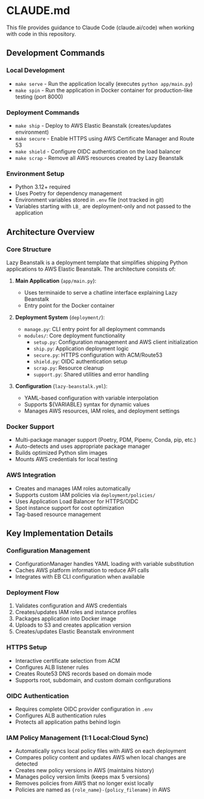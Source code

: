 # CLAUDE.md

This file provides guidance to Claude Code (claude.ai/code) when working with code in this repository.

## Development Commands

### Local Development
- `make serve` - Run the application locally (executes `python app/main.py`)
- `make spin` - Run the application in Docker container for production-like testing (port 8000)

### Deployment Commands
- `make ship` - Deploy to AWS Elastic Beanstalk (creates/updates environment)
- `make secure` - Enable HTTPS using AWS Certificate Manager and Route 53
- `make shield` - Configure OIDC authentication on the load balancer
- `make scrap` - Remove all AWS resources created by Lazy Beanstalk

### Environment Setup
- Python 3.12+ required
- Uses Poetry for dependency management
- Environment variables stored in `.env` file (not tracked in git)
- Variables starting with `LB_` are deployment-only and not passed to the application

## Architecture Overview

### Core Structure
Lazy Beanstalk is a deployment template that simplifies shipping Python applications to AWS Elastic Beanstalk. The architecture consists of:

1. **Main Application** (`app/main.py`): 
   - Uses terminaide to serve a chatline interface explaining Lazy Beanstalk
   - Entry point for the Docker container

2. **Deployment System** (`deployment/`):
   - `manage.py`: CLI entry point for all deployment commands
   - `modules/`: Core deployment functionality
     - `setup.py`: Configuration management and AWS client initialization
     - `ship.py`: Application deployment logic
     - `secure.py`: HTTPS configuration with ACM/Route53
     - `shield.py`: OIDC authentication setup
     - `scrap.py`: Resource cleanup
     - `support.py`: Shared utilities and error handling

3. **Configuration** (`lazy-beanstalk.yml`):
   - YAML-based configuration with variable interpolation
   - Supports ${VARIABLE} syntax for dynamic values
   - Manages AWS resources, IAM roles, and deployment settings

### Docker Support
- Multi-package manager support (Poetry, PDM, Pipenv, Conda, pip, etc.)
- Auto-detects and uses appropriate package manager
- Builds optimized Python slim images
- Mounts AWS credentials for local testing

### AWS Integration
- Creates and manages IAM roles automatically
- Supports custom IAM policies via `deployment/policies/`
- Uses Application Load Balancer for HTTPS/OIDC
- Spot instance support for cost optimization
- Tag-based resource management

## Key Implementation Details

### Configuration Management
- ConfigurationManager handles YAML loading with variable substitution
- Caches AWS platform information to reduce API calls
- Integrates with EB CLI configuration when available

### Deployment Flow
1. Validates configuration and AWS credentials
2. Creates/updates IAM roles and instance profiles
3. Packages application into Docker image
4. Uploads to S3 and creates application version
5. Creates/updates Elastic Beanstalk environment

### HTTPS Setup
- Interactive certificate selection from ACM
- Configures ALB listener rules
- Creates Route53 DNS records based on domain mode
- Supports root, subdomain, and custom domain configurations

### OIDC Authentication
- Requires complete OIDC provider configuration in `.env`
- Configures ALB authentication rules
- Protects all application paths behind login

### IAM Policy Management (1:1 Local:Cloud Sync)
- Automatically syncs local policy files with AWS on each deployment
- Compares policy content and updates AWS when local changes are detected
- Creates new policy versions in AWS (maintains history)
- Manages policy version limits (keeps max 5 versions)
- Removes policies from AWS that no longer exist locally
- Policies are named as `{role_name}-{policy_filename}` in AWS